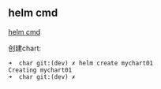 ## helm cmd

[helm cmd](https://helm.sh/zh/docs/helm/helm/)



创建chart:

```
➜  char git:(dev) ✗ helm create mychart01
Creating mychart01
➜  char git:(dev) ✗ 
```